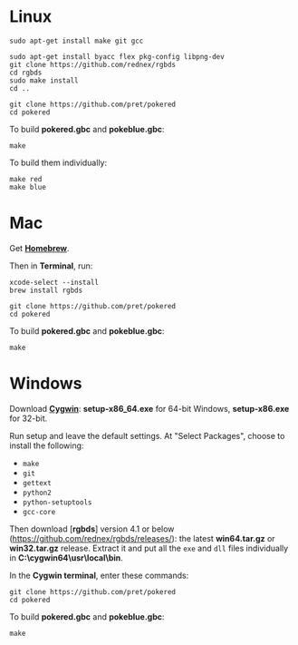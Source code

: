 # Linux

	sudo apt-get install make git gcc

	sudo apt-get install byacc flex pkg-config libpng-dev
	git clone https://github.com/rednex/rgbds
	cd rgbds
	sudo make install
	cd ..

	git clone https://github.com/pret/pokered
	cd pokered

To build **pokered.gbc** and **pokeblue.gbc**:

	make

To build them individually:

	make red
	make blue


# Mac

Get [**Homebrew**](http://brew.sh/).

Then in **Terminal**, run:

	xcode-select --install
	brew install rgbds

	git clone https://github.com/pret/pokered
	cd pokered

To build **pokered.gbc** and **pokeblue.gbc**:

	make


# Windows

Download [**Cygwin**](http://cygwin.com/install.html): **setup-x86_64.exe** for 64-bit Windows, **setup-x86.exe** for 32-bit.

Run setup and leave the default settings. At "Select Packages", choose to install the following:

- `make`
- `git`
- `gettext`
- `python2`
- `python-setuptools`
- `gcc-core`

Then download [**rgbds**] version 4.1 or below (https://github.com/rednex/rgbds/releases/): the latest **win64.tar.gz** or **win32.tar.gz** release. Extract it and put all the `exe` and `dll` files individually in **C:\cygwin64\usr\local\bin**.

In the **Cygwin terminal**, enter these commands:

	git clone https://github.com/pret/pokered
	cd pokered

To build **pokered.gbc** and **pokeblue.gbc**:

	make
